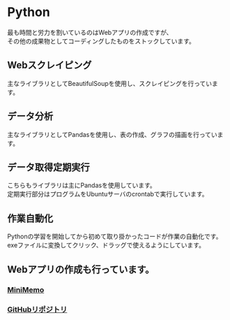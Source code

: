 # Python  
最も時間と労力を割いているのはWebアプリの作成ですが、  
その他の成果物としてコーディングしたものをストックしています。  
  
## Webスクレイピング  
主なライブラリとしてBeautifulSoupを使用し、スクレイピングを行っています。  
  
## データ分析  
主なライブラリとしてPandasを使用し、表の作成、グラフの描画を行っています。  
  
## データ取得定期実行  
こちらもライブラリは主にPandasを使用しています。  
定期実行部分はプログラムをUbuntuサーバのcrontabで実行しています。  
  
## 作業自動化  
Pythonの学習を開始してから初めて取り掛かったコードが作業の自動化です。  
exeファイルに変換してクリック、ドラッグで使えるようにしています。  
  
## Webアプリの作成も行っています。  
  
### [MiniMemo](https://yw-app.net)  
  
### [GitHubリポジトリ](https://github.com/Y-Watanabe-Eng/minimemo)